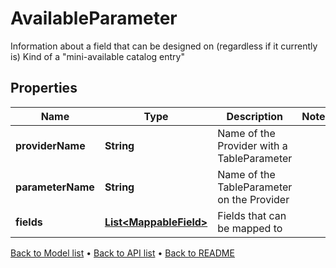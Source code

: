 

# AvailableParameter

Information about a field that can be designed on (regardless if it currently is)  Kind of a \"mini-available catalog entry\"

## Properties

| Name | Type | Description | Notes |
|------------ | ------------- | ------------- | -------------|
|**providerName** | **String** | Name of the Provider with a TableParameter |  |
|**parameterName** | **String** | Name of the TableParameter on the Provider |  |
|**fields** | [**List&lt;MappableField&gt;**](MappableField.md) | Fields that can be mapped to |  |



[Back to Model list](../README.md#documentation-for-models) &#8226; [Back to API list](../README.md#documentation-for-api-endpoints) &#8226; [Back to README](../README.md)


